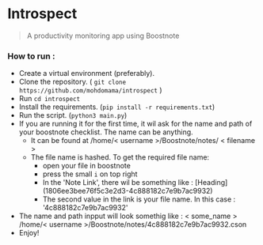 # Introspect
> A productivity monitoring app using Boostnote

### How to run :
- Create a virtual environment (preferably).
- Clone the repository. ( `git clone https://github.com/mohdomama/introspect` )
- Run `cd introspect`
- Install the requirements. (`pip install -r requirements.txt`)
- Run the script. (`python3 main.py`)
- If you are running it for the first time, it wil ask for the name and path of your boostnote checklist. The name can be anything.
    - It can be found at /home/< username >/Boostnote/notes/ < filename >
    - The file name is hashed. To get the required file name:
        * open your file in boostnote
        * press the small `i` on top right
        * In the 'Note Link', there wil be something like : [Heading] (1806ee3bee76f5c3e2d3-4c888182c7e9b7ac9932)
        * The second value in the link is your file name. In this case : '4c888182c7e9b7ac9932'
- The name and path inpput will look somethig like : < some_name > /home/< username >/Boostnote/notes/4c888182c7e9b7ac9932.cson
- Enjoy!

